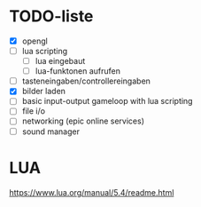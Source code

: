 # TODO-liste
- [x] opengl
- [ ] lua scripting
	- [ ] lua eingebaut
	- [ ] lua-funktonen aufrufen
- [ ] tasteneingaben/controllereingaben
- [x] bilder laden
- [ ] basic input-output gameloop with lua scripting
- [ ] file i/o
- [ ] networking (epic online services)
- [ ] sound manager

# LUA
https://www.lua.org/manual/5.4/readme.html
